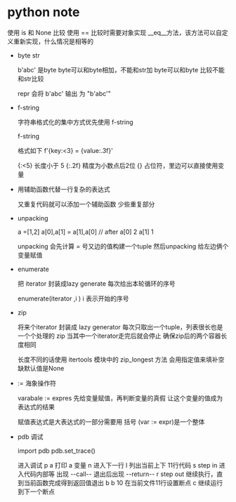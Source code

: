 # python note

使用 is 和 None 比较
使用 == 比较时需要对象实现 __eq__方法，该方法可以自定义重新实现，什么情况是相等的


- byte str

  b'abc'  是byte
  byte可以和byte相加，不能和str加
  byte可以和byte 比较不能和str比较

  repr 会将 b'abc' 输出 为 "b'abc'"

- f-string

  字符串格式化的集中方式优先使用 f-string

  f-string

  格式如下
  f'{key:<3} = {value:.3f}'

  {:<5} 长度小于 5
  {:.2f} 精度为小数点后2位
  {} 占位符，里边可以直接使用变量

- 用辅助函数代替一行复杂的表达式

  又重复代码就可以添加一个辅助函数
  少些重复部分

- unpacking

  a =[1,2]
  a[0],a[1] = a[1],a[0]
  // after
  a[0]  2
  a[1]  1

  unpacking 
  会先计算 = 号又边的值构建一个tuple
  然后unpacking 给左边俩个变量赋值

- enumerate

  把 iterator 封装成lazy generate
  每次给出本轮循环的序号

  enumerate(iterator ,i )
  i 表示开始的序号

- zip

  将来个iterator 封装成 lazy generator
  每次只取出一个tuple，列表很长也是一个个处理的
  zip 当其中一个iterator走完后就会停止
  确保zip后的两个容器长度相同

  长度不同的话使用
  itertools 模块中的
  zip_longest 方法
  会用指定值来填补空缺默认值是None

- := 海象操作符

  varabale := expres
  先给变量赋值，再判断变量的真假
  让这个变量的值成为表达式的结果

  赋值表达式是大表达式的一部分需要用 括号
  (var := expr)是一个整体

- pdb 调试

  import pdb
  pdb.set_trace()

  进入调试
  p a
  打印 a 变量
  n
  进入下一行
  l
  列出当前上下 11行代码
  s
  step in
  进入代码内部等
  出现 --call--
  退出后出现 --return--
  r
  step out
  继续执行，直到当前函数完成得到返回值退出
  b
  b 10
  在当前文件11行设置断点
  c
  继续运行到下一个断点
  